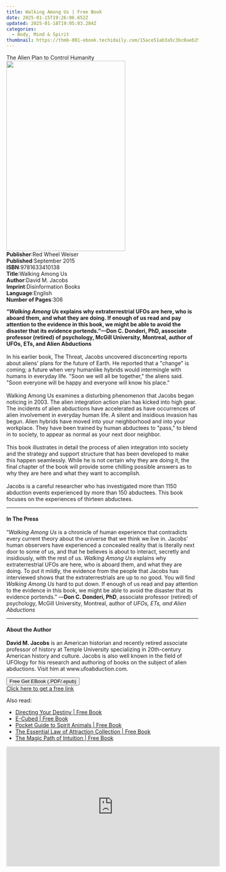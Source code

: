 ```yaml
---
title: Walking Among Us | Free Book
date: 2025-01-15T19:26:06.652Z
updated: 2025-01-18T19:05:03.284Z
categories:
  - Body, Mind & Spirit
thumbnail: https://thmb-001-ebook.techidaily.com/15ace51ab3a5c3bc0aeb29bb4de89ebb1b3547889851118596d3c82022ee0902.jpg
---
```

<main id="book-container">
  <div class="flex flex-col">
    <div class="book-brief flex-1 py-6 px-4 sm:p-6 md:py-10 md:px-8">
      <!-- brief-->
      <div class="book-brief-main">The Alien Plan to Control Humanity</div>
    </div>
    <div
      class="book-meta-info flex-1 grid gap-4 col-start-1 col-end-3 row-start-1 sm:mb-6 sm:grid-cols-4 lg:gap-6 lg:col-start-2 lg:row-end-6 lg:row-span-6 lg:mb-0"
    >
      <div
        class="book-meta-info-left place-content-center mt-4 p-4 text-sm leading-6 col-start-2 col-span-2 dark:text-slate-400"
      >
        <img
          class="w-full h-500 object-cover rounded-lg sm:h-255 sm:col-span-2 lg:col-span-full"
          src="https://img-001-ebook.techidaily.com/cb1fe0208d2a661b58b46614c3853b4f14c85d6fdf33f9348e2eaf3e589200bd.jpg"
          alt=""
          width="312"
          height="500"
        />
      </div>
      <div
        class="book-meta-info-right mt-2 col-start-1 row-start-2 col-span-3 self-center"
      >
        <!-- meta data  -->
        <div class="flex flex-col px-4 md:px-8">
          <div class="flex-1">
            <strong>Publisher</strong>:<span class="px-2"
              >Red Wheel Weiser</span
            >
          </div>
          <div class="flex-1">
            <strong>Published</strong>:<span class="px-2">September 2015</span>
          </div>
          <div class="flex-1">
            <strong>ISBN</strong>:<span class="px-2">9781633410138</span>
          </div>
          <div class="flex-1">
            <strong>Title</strong>:<span class="px-2">Walking Among Us</span>
          </div>
          <div class="flex-1">
            <strong>Author</strong>:<span class="px-2">David M. Jacobs</span>
          </div>
          <div class="flex-1">
            <strong>Imprint</strong>:<span class="px-2"
              >Disinformation Books</span
            >
          </div>
          <div class="flex-1">
            <strong>Language</strong>:<span class="px-2">English</span>
          </div>
          <div class="flex-1">
            <strong>Number of Pages</strong>:<span class="px-2">306</span>
          </div>
        </div>
      </div>
    </div>
    <div class="book-description flex-1 py-6 px-4 sm:p-6 md:py-10 md:px-8">
      <div class="book-description-main">
        <div accordion-content="" id="description">
          <p>
            <b
              >“<i>Walking Among Us</i> explains why extraterrestrial UFOs are
              here, who is aboard them, and what they are doing. If enough of us
              read and pay attention to the evidence in this book, we might be
              able to avoid the disaster that its evidence portends.”—Don C.
              Donderi, PhD, associate professor (retired) of psychology, McGill
              University, Montreal, author of UFOs, ETs, and Alien Abductions</b
            ><br /><br />In his earlier book, The Threat, Jacobs uncovered
            disconcerting reports about aliens' plans for the future of Earth.
            He reported that a "change" is coming; a future when very humanlike
            hybrids would intermingle with humans in everyday life. "Soon we
            will all be together," the aliens said. "Soon everyone will be happy
            and everyone will know his place."<br /><br />Walking Among Us
            examines a disturbing phenomenon that Jacobs began noticing in 2003.
            The alien integration action plan has kicked into high gear. The
            incidents of alien abductions have accelerated as have occurrences
            of alien involvement in everyday human life. A silent and insidious
            invasion has begun. Alien hybrids have moved into your neighborhood
            and into your workplace. They have been trained by human abductees
            to "pass," to blend in to society, to appear as normal as your next
            door neighbor.<br /><br />This book illustrates in detail the
            process of alien integration into society and the strategy and
            support structure that has been developed to make this happen
            seamlessly. While he is not certain why they are doing it, the final
            chapter of the book will provide some chilling possible answers as
            to why they are here and what they want to accomplish.<br /><br />Jacobs
            is a careful researcher who has investigated more than 1150
            abduction events experienced by more than 150 abductees. This book
            focuses on the experiences of thirteen abductees.
          </p>
        </div>
        <div class="accordion-fader"></div>
      </div>
    </div>
    <div class="book-excerpts flex-1 py-6 px-4 sm:p-6 md:py-10 md:px-8">
      <!-- excerpts-->
      <div class="book-excerpts-main">
        <hr />
        <h4 class="placeholder placeholder-heading">
          <span>In The Press</span>
        </h4>
        <p>
          “<i>Walking Among Us</i> is a chronicle of human experience that
          contradicts every current theory about the universe that we think we
          live in. Jacobs’ human observers have experienced a concealed reality
          that is literally next door to some of us, and that he believes is
          about to interact, secretly and insidiously, with the rest of us.
          <i>Walking Among Us</i> explains why extraterrestrial UFOs are here,
          who is aboard them, and what they are doing. To put it mildly, the
          evidence from the people that Jacobs has interviewed shows that the
          extraterrestrials are up to no good. You will find
          <i>Walking Among Us</i> hard to put down. If enough of us read and pay
          attention to the evidence in this book, we might be able to avoid the
          disaster that its evidence portends.” —<b>Don C. Donderi, PhD</b>,
          associate professor (retired) of psychology, McGill University,
          Montreal, author of <i>UFOs, ETs, and Alien Abductions</i>
        </p>
      </div>
    </div>
    <div class="book-about-author flex-1 py-6 px-4 sm:p-6 md:py-10 md:px-8">
      <!-- about author-->
      <div class="book-main-author-main">
        <hr />
        <h4 class="placeholder placeholder-heading">
          <span>About the Author</span>
        </h4>
        <p>
          <b>David M. Jacobs</b> is an American historian and recently retired
          associate professor of history at Temple University specializing in
          20th-century American history and culture. Jacobs is also well known
          in the field of UFOlogy for his research and authoring of books on the
          subject of alien abductions. Visit him at www.ufoabduction.com.
        </p>
      </div>
    </div>
    <div class="book-free-get flex-1 py-6 px-4 sm:p-6 md:py-10 md:px-8">
      <button
        id="btn-free-get"
        class="bg-blue-500 hover:bg-blue-700 text-white font-bold py-2 px-4 rounded"
      >
        Free Get EBook (.PDF/.epub)
      </button>
      <div id="countdown-display" class="px-2 text-lg mt-2"></div>
      <a
        id="free-link"
        class="hidden bg-blue-500 hover:bg-blue-700 text-white font-bold py-2 px-4 rounded"
        href="https://www.ebooks.com/en-us/book/2120395/walking-among-us/david-m-jacobs/"
        target="_blank"
        >Click here to get a free link</a
      >
    </div>
    <script>
      let countdownTime = 0;
      let countdownInterval = null;
      document
        .getElementById('btn-free-get')
        .addEventListener('click', startCountdown);
      function startCountdown() {
        countdownTime = new Date().getTime() + 60000 * 3;
        countdownInterval = setInterval(updateCountdown, 1000);
        document.getElementById('btn-free-get').disabled = true;
        document
          .getElementById('btn-free-get')
          .classList.add('bg-gray-500', 'cursor-not-allowed');
      }
      function updateCountdown() {
        let currentTime = new Date().getTime();
        let timeLeft = countdownTime - currentTime;
        let secondsLeft = Math.floor(timeLeft / 1000);
        document.getElementById('countdown-display').innerHTML =
          `Remaining time: ${secondsLeft} seconds.`;
        if (secondsLeft <= 0) {
          clearInterval(countdownInterval);
          document.getElementById('btn-free-get').classList.add('hidden');
          document.getElementById('free-link').classList.remove('hidden');
          document.getElementById('countdown-display').innerHTML = '';
        }
      }
    </script>
  </div>
</main>

<ins class="adsbygoogle"
      style="display:block"
      data-ad-client="ca-pub-7571918770474297"
      data-ad-slot="8358498916"
      data-ad-format="auto"
      data-full-width-responsive="true"></ins>
    

<span class="atpl-alsoreadstyle">Also read:</span>
<div><ul>
<li><a href="https://novels-ebooks.techidaily.com/96316639-9781401941888-directing-your-destiny/"><u>Directing Your Destiny | Free Book</u></a></li>
<li><a href="https://novels-ebooks.techidaily.com/96316635-9781401946852-e-cubed/"><u>E-Cubed | Free Book</u></a></li>
<li><a href="https://novels-ebooks.techidaily.com/96316637-9781401939663-pocket-guide-to-spirit-animals/"><u>Pocket Guide to Spirit Animals | Free Book</u></a></li>
<li><a href="https://novels-ebooks.techidaily.com/96316630-9781401945299-the-essential-law-of-attraction-collection/"><u>The Essential Law of Attraction Collection | Free Book</u></a></li>
<li><a href="https://novels-ebooks.techidaily.com/96316636-9781401944674-the-magic-path-of-intuition/"><u>The Magic Path of Intuition | Free Book</u></a></li>
</ul></div>

<!-- affiliate ads begin -->
<iframe width="560" height="315" src="https://www.youtube.com/embed/-Bov2KfWQ_Y?si=MnVczisgeJ-sGW2r" title="YouTube video player" frameborder="0" allow="accelerometer; autoplay; clipboard-write; encrypted-media; gyroscope; picture-in-picture; web-share" referrerpolicy="strict-origin-when-cross-origin" allowfullscreen></iframe>
<!-- affiliate ads end -->

